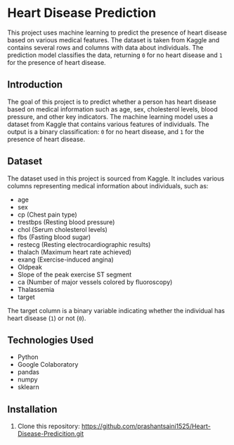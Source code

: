 # Heart Disease Prediction

This project uses machine learning to predict the presence of heart disease based on various medical features. The dataset is taken from Kaggle and contains several rows and columns with data about individuals. The prediction model classifies the data, returning `0` for no heart disease and `1` for the presence of heart disease.


## Introduction

The goal of this project is to predict whether a person has heart disease based on medical information such as age, sex, cholesterol levels, blood pressure, and other key indicators. The machine learning model uses a dataset from Kaggle that contains various features of individuals. The output is a binary classification: `0` for no heart disease, and `1` for the presence of heart disease.

## Dataset

The dataset used in this project is sourced from Kaggle. It includes various columns representing medical information about individuals, such as:
- age
- sex
- cp (Chest pain type)
- trestbps (Resting blood pressure)
- chol (Serum cholesterol levels)
- fbs (Fasting blood sugar)
- restecg (Resting electrocardiographic results)
- thalach (Maximum heart rate achieved)
- exang (Exercise-induced angina)
- Oldpeak
- Slope of the peak exercise ST segment
- ca (Number of major vessels colored by fluoroscopy)
- Thalassemia
- target

The target column is a binary variable indicating whether the individual has heart disease (`1`) or not (`0`).

## Technologies Used

- Python
- Google Colaboratory
- pandas
- numpy
- sklearn

## Installation

1. Clone this repository: https://github.com/prashantsaini1525/Heart-Disease-Predicition.git
 ```sh 
 
